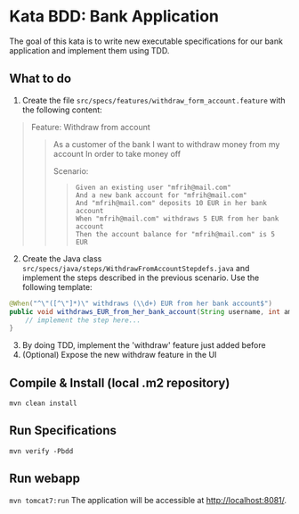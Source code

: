 # Kata BDD: Bank Application
The goal of this kata is to write new executable specifications for our bank application and implement them using TDD.

## What to do
 1. Create the file `src/specs/features/withdraw_form_account.feature` with the following content:
> Feature: Withdraw from account
>>  As a customer of the bank
>>   I want to withdraw money from my account
>>   In order to take money off
>> 
>>   Scenario:
>>>     Given an existing user "mfrih@mail.com"
>>>     And a new bank account for "mfrih@mail.com"
>>>     And "mfrih@mail.com" deposits 10 EUR in her bank account
>>>     When "mfrih@mail.com" withdraws 5 EUR from her bank account
>>>     Then the account balance for "mfrih@mail.com" is 5 EUR
 2. Create the Java class `src/specs/java/steps/WithdrawFromAccountStepdefs.java` and implement the steps described in the previous scenario. Use the following template:
 ```java
 @When("^\"([^\"]*)\" withdraws (\\d+) EUR from her bank account$")
 public void withdraws_EUR_from_her_bank_account(String username, int amount) throws Throwable {
     // implement the step here...
 }
 ```
 3. By doing TDD, implement the 'withdraw' feature just added before
 4. (Optional) Expose the new withdraw feature in the UI

## Compile & Install (local .m2 repository)
`mvn clean install`

## Run Specifications
`mvn verify -Pbdd`

## Run webapp
`mvn tomcat7:run`
The application will be accessible at [http://localhost:8081/](http://localhost:8081/).
